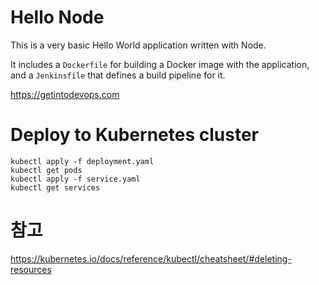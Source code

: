# Hello Node
This is a very basic Hello World application written with Node.

It includes a `Dockerfile` for building a Docker image with the application, and a `Jenkinsfile` that defines a build pipeline for it.

https://getintodevops.com



# Deploy to Kubernetes cluster
```
kubectl apply -f deployment.yaml
kubectl get pods
kubectl apply -f service.yaml
kubectl get services
```


# 참고
https://kubernetes.io/docs/reference/kubectl/cheatsheet/#deleting-resources
